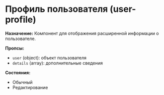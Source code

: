 # Профиль пользователя (user-profile)

**Назначение:**
Компонент для отображения расширенной информации о пользователе.

**Пропсы:**
- `user` (object): объект пользователя
- `details` (array): дополнительные сведения

**Состояния:**
- Обычный
- Редактирование 